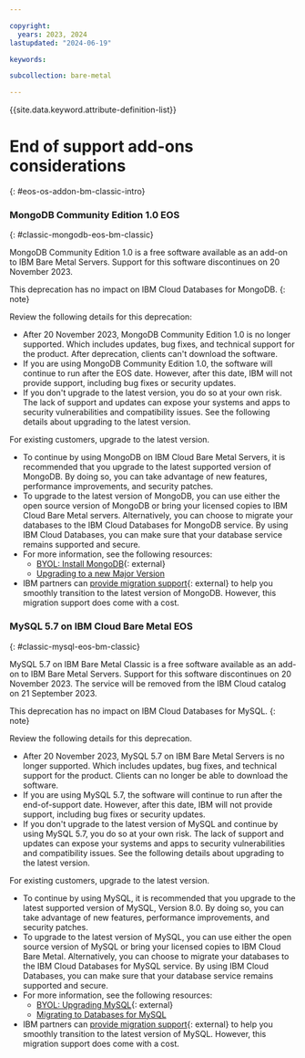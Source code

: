 ```yaml
---

copyright:
  years: 2023, 2024
lastupdated: "2024-06-19"

keywords:

subcollection: bare-metal

---
```


{{site.data.keyword.attribute-definition-list}}

# End of support add-ons considerations
{: #eos-os-addon-bm-classic-intro}

### MongoDB Community Edition 1.0 EOS
{: #classic-mongodb-eos-bm-classic}

MongoDB Community Edition 1.0 is a free software available as an add-on to IBM Bare Metal Servers. Support for this software discontinues on 20 November 2023.

This deprecation has no impact on IBM Cloud Databases for MongoDB.
{: note}

Review the following details for this deprecation:

* After 20 November 2023, MongoDB Community Edition 1.0 is no longer supported. Which includes updates, bug fixes, and technical support for the product. After deprecation, clients can't download the software.
* If you are using MongoDB Community Edition 1.0, the software will continue to run after the EOS date. However, after this date, IBM will not provide support, including bug fixes or security updates.
* If you don't upgrade to the latest version, you do so at your own risk. The lack of support and updates can expose your systems and apps to security vulnerabilities and compatibility issues. See the following details about upgrading to the latest version.

For existing customers, upgrade to the latest version.

* To continue by using MongoDB on IBM Cloud Bare Metal Servers, it is recommended that you upgrade to the latest supported version of MongoDB. By doing so, you can take advantage of new features, performance improvements, and security patches.
* To upgrade to the latest version of MongoDB, you can use either the open source version of MongoDB or bring your licensed copies to IBM Cloud Bare Metal servers. Alternatively, you can choose to migrate your databases to the IBM Cloud Databases for MongoDB service. By using IBM Cloud Databases, you can make sure that your database service remains supported and secure.
* For more information, see the following resources:
   * [BYOL: Install MongoDB](https://www.mongodb.com/docs/manual/installation/){: external}
   * [Upgrading to a new Major Version](/docs/databases-for-mongodb?topic=databases-for-mongodb-upgrading&interface=ui)
* IBM partners can [provide migration support](https://wanclouds.net/ibm-request){: external} to help you smoothly transition to the latest version of MongoDB. However, this migration support does come with a cost.

### MySQL 5.7 on IBM Cloud Bare Metal EOS
{: #classic-mysql-eos-bm-classic}

MySQL 5.7 on IBM Bare Metal Classic is a free software available as an add-on to IBM Bare Metal Servers. Support for this software discontinues on 20 November 2023. The service will be removed from the IBM Cloud catalog on 21 September 2023.

This deprecation has no impact on IBM Cloud Databases for MySQL.
{: note}

Review the following details for this deprecation.

* After 20 November 2023, MySQL 5.7 on IBM Bare Metal Servers is no longer supported. Which includes updates, bug fixes, and technical support for the product. Clients can no longer be able to download the software.
* If you are using MySQL 5.7, the software will continue to run after the end-of-support date. However, after this date, IBM will not provide support, including bug fixes or security updates.
* If you don't upgrade to the latest version of MySQL and continue by using MySQL 5.7, you do so at your own risk. The lack of support and updates can expose your systems and apps to security vulnerabilities and compatibility issues. See the following details about upgrading to the latest version.

For existing customers, upgrade to the latest version.

* To continue by using MySQL, it is recommended that you upgrade to the latest supported version of MySQL, Version 8.0. By doing so, you can take advantage of new features, performance improvements, and security patches.
* To upgrade to the latest version of MySQL, you can use either the open source version of MySQL or bring your licensed copies to IBM Cloud Bare Metal. Alternatively, you can choose to migrate your databases to the IBM Cloud Databases for MySQL service. By using IBM Cloud Databases, you can make sure that your database service remains supported and secure.
* For more information, see the following resources:
   * [BYOL: Upgrading MySQL](https://dev.mysql.com/doc/refman/8.0/en/upgrading.html){: external}
   * [Migrating to Databases for MySQL](/docs/databases-for-mysql?topic=databases-for-mysql-migrating)
* IBM partners can [provide migration support](https://wanclouds.net/ibm-request){: external} to help you smoothly transition to the latest version of MySQL. However, this migration support does come with a cost.


